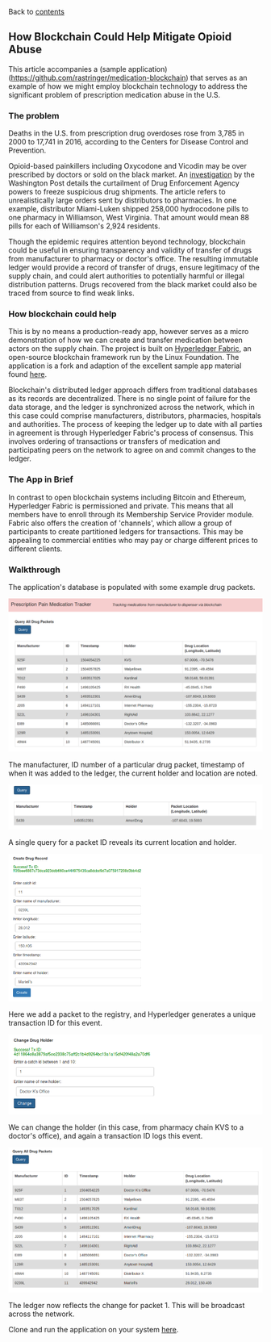 Back to [contents](../)

## How Blockchain Could Help Mitigate Opioid Abuse

[//]: # (Image References)

[image1]: images/image1.PNG "Query All of Ledger"
[image2]: images/image2.PNG "Single Query"
[image3]: images/image3.PNG "Create Item"
[image4]: images/image4.PNG "Change Holder"
[image5]: images/image5.PNG "Updated Ledger"


This article accompanies a (sample application)(https://github.com/rastringer/medication-blockchain) that serves as an example of how we might employ blockchain technology to address the significant problem of prescription medication abuse in the U.S.

### The problem

Deaths in the U.S. from prescription drug overdoses rose from 3,785 in 2000 to 17,741 in 2016, according to the Centers for Disease Control and Prevention.

Opioid-based painkillers including Oxycodone and Vicodin may be over prescribed by doctors or sold on the black market. An [investigation](https://www.washingtonpost.com/graphics/2017/investigations/dea-drug-industry-congress/?utm_term=.4c490838c6a4) by the Washington Post details the curtailment of Drug Enforcement Agency powers to freeze suspicious drug shipments. The article refers to unrealistically large orders sent by distributors to pharmacies. In one example, distributor Miami-Luken shipped 258,000 hydrocodone pills to one pharmacy in Williamson, West Virginia. That amount would mean 88 pills for each of Williamson's 2,924 residents.  

Though the epidemic requires attention beyond technology, blockchain could be useful in ensuring transparency and validity of transfer of drugs from manufacturer to pharmacy or doctor's office. The resulting immutable ledger would provide a record of transfer of drugs, ensure legitimacy of the supply chain, and could alert authorities to potentially harmful or illegal distribution patterns. Drugs recovered from the black market could also be traced from source to find weak links.

### How blockchain could help

This is by no means a production-ready app, however serves as a micro demonstration of how we can create and transfer medication between actors on the supply chain. The project is built on [Hyperledger Fabric](https://www.hyperledger.org/projects/fabric), an open-source blockchain framework run by the Linux Foundation. The application is a fork and adaption of the excellent sample app material found [here](https://github.com/hyperledger/fabric-samples).

Blockchain's distributed ledger approach differs from traditional databases as its records are decentralized. There is no single point of failure for the data storage, and the ledger is synchronized across the network, which in this case could comprise manufacturers, distributors, pharmacies, hospitals and authorities. The process of keeping the ledger up to date with all parties in agreement is through Hyperledger Fabric's process of consensus. This involves ordering of transactions or transfers of medication and participating peers on the network to agree on and commit changes to the ledger.

### The App in Brief

In contrast to open blockchain systems including Bitcoin and Ethereum, Hyperledger Fabric is permissioned and private. This means that all members have to enroll through its Membership Service Provider module.  
Fabric also offers the creation of 'channels', which allow a group of participants to create partitioned ledgers for transactions. This may be appealing to commercial entities who may pay or charge different prices to different clients.

### Walkthrough

The application's database is populated with some example drug packets.

![alt text][image1]

The manufacturer, ID number of a particular drug packet, timestamp of when it was added to the ledger, the current holder and location are noted.

![alt text][image2]

A single query for a packet ID reveals its current location and holder.

![alt text][image3]

Here we add a packet to the registry, and Hyperledger generates a unique transaction ID for this event.

![alt text][image4]

We can change the holder (in this case, from pharmacy chain KVS to a doctor's office), and again a transaction ID logs this event.

![alt text][image5]

The ledger now reflects the change for packet 1. This will be broadcast across the network.

Clone and run the application on your system [here](https://github.com/rastringer/medication-blockchain).

